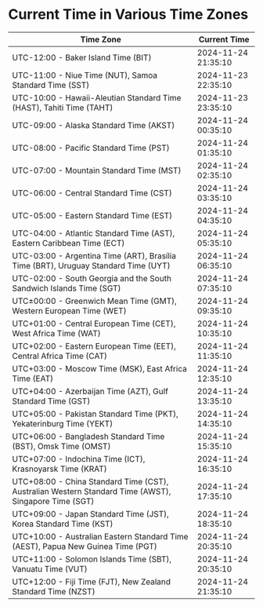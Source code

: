 # Current Time in Various Time Zones

| Time Zone | Current Time |
|-----------|--------------|
| UTC-12:00 - Baker Island Time (BIT) | 2024-11-24 21:35:10 |
| UTC-11:00 - Niue Time (NUT), Samoa Standard Time (SST) | 2024-11-23 22:35:10 |
| UTC-10:00 - Hawaii-Aleutian Standard Time (HAST), Tahiti Time (TAHT) | 2024-11-23 23:35:10 |
| UTC-09:00 - Alaska Standard Time (AKST) | 2024-11-24 00:35:10 |
| UTC-08:00 - Pacific Standard Time (PST) | 2024-11-24 01:35:10 |
| UTC-07:00 - Mountain Standard Time (MST) | 2024-11-24 02:35:10 |
| UTC-06:00 - Central Standard Time (CST) | 2024-11-24 03:35:10 |
| UTC-05:00 - Eastern Standard Time (EST) | 2024-11-24 04:35:10 |
| UTC-04:00 - Atlantic Standard Time (AST), Eastern Caribbean Time (ECT) | 2024-11-24 05:35:10 |
| UTC-03:00 - Argentina Time (ART), Brasília Time (BRT), Uruguay Standard Time (UYT) | 2024-11-24 06:35:10 |
| UTC-02:00 - South Georgia and the South Sandwich Islands Time (SGT) | 2024-11-24 07:35:10 |
| UTC±00:00 - Greenwich Mean Time (GMT), Western European Time (WET) | 2024-11-24 09:35:10 |
| UTC+01:00 - Central European Time (CET), West Africa Time (WAT) | 2024-11-24 10:35:10 |
| UTC+02:00 - Eastern European Time (EET), Central Africa Time (CAT) | 2024-11-24 11:35:10 |
| UTC+03:00 - Moscow Time (MSK), East Africa Time (EAT) | 2024-11-24 12:35:10 |
| UTC+04:00 - Azerbaijan Time (AZT), Gulf Standard Time (GST) | 2024-11-24 13:35:10 |
| UTC+05:00 - Pakistan Standard Time (PKT), Yekaterinburg Time (YEKT) | 2024-11-24 14:35:10 |
| UTC+06:00 - Bangladesh Standard Time (BST), Omsk Time (OMST) | 2024-11-24 15:35:10 |
| UTC+07:00 - Indochina Time (ICT), Krasnoyarsk Time (KRAT) | 2024-11-24 16:35:10 |
| UTC+08:00 - China Standard Time (CST), Australian Western Standard Time (AWST), Singapore Time (SGT) | 2024-11-24 17:35:10 |
| UTC+09:00 - Japan Standard Time (JST), Korea Standard Time (KST) | 2024-11-24 18:35:10 |
| UTC+10:00 - Australian Eastern Standard Time (AEST), Papua New Guinea Time (PGT) | 2024-11-24 20:35:10 |
| UTC+11:00 - Solomon Islands Time (SBT), Vanuatu Time (VUT) | 2024-11-24 20:35:10 |
| UTC+12:00 - Fiji Time (FJT), New Zealand Standard Time (NZST) | 2024-11-24 21:35:10 |
